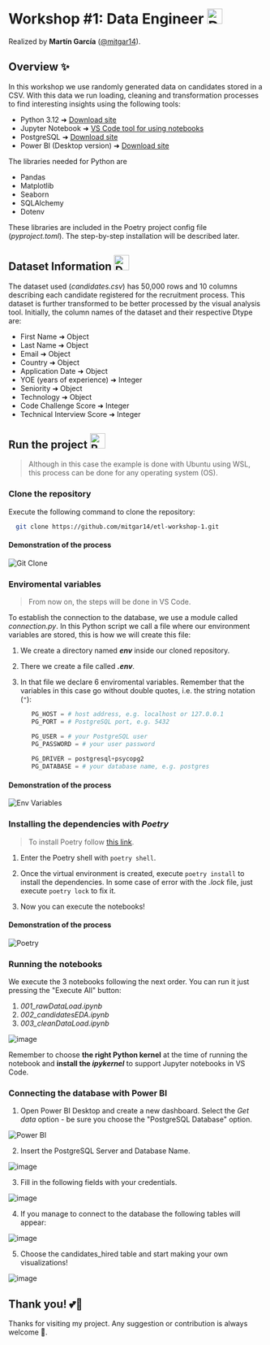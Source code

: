 # Workshop #1: Data Engineer <img src="https://github.com/user-attachments/assets/e50b269a-fd97-4ec3-a1e9-e9629cef94ae" alt="Data Icon" width="30px"/>

Realized by **Martín García** ([@mitgar14](https://github.com/mitgar14)).

## Overview ✨

In this workshop we use randomly generated data on candidates stored in a CSV. With this data we run loading, cleaning and transformation processes to find interesting insights using the following tools:

* Python 3.12 ➜ [Download site](https://www.python.org/downloads/)
* Jupyter Notebook ➜ [VS Code tool for using notebooks](https://youtu.be/ZYat1is07VI?si=BMHUgk7XrJQksTkt)
* PostgreSQL ➜ [Download site](https://www.postgresql.org/download/)
* Power BI (Desktop version) ➜ [Download site](https://www.microsoft.com/es-es/power-platform/products/power-bi/desktop)

The libraries needed for Python are

* Pandas
* Matplotlib
* Seaborn
* SQLAlchemy
* Dotenv

These libraries are included in the Poetry project config file (*pyproject.toml*). The step-by-step installation will be described later.

## Dataset Information <img src="https://github.com/user-attachments/assets/5fa5298c-e359-4ef1-976d-b6132e8bda9a" alt="Dataset" width="30px"/>


The dataset used (*candidates.csv*) has 50,000 rows and 10 columns describing each candidate registered for the recruitment process. 
This dataset is further transformed to be better processed by the visual analysis tool.
Initially, the column names of the dataset and their respective Dtype are:

* First Name ➜ Object
* Last Name ➜ Object
* Email ➜ Object
* Country ➜ Object
* Application Date ➜ Object
* YOE (years of experience) ➜ Integer
* Seniority ➜ Object
* Technology ➜ Object
* Code Challenge Score ➜ Integer
* Technical Interview Score ➜ Integer

## Run the project <img src="https://github.com/user-attachments/assets/99bffef1-2692-4cb8-ba13-d6c8c987c6dd" alt="Running code" width="30px"/>

> Although in this case the example is done with Ubuntu using WSL, this process can be done for any operating system (OS).

### Clone the repository

Execute the following command to clone the repository:

```bash
  git clone https://github.com/mitgar14/etl-workshop-1.git
```

#### Demonstration of the process

![Git Clone](https://github.com/user-attachments/assets/0885fcdd-d4d8-4774-98bc-ac34914d9a94)


### Enviromental variables

> From now on, the steps will be done in VS Code.

To establish the connection to the database, we use a module called *connection.py*. In this Python script we call a file where our environment variables are stored, this is how we will create this file:

1. We create a directory named ***env*** inside our cloned repository.

2. There we create a file called ***.env***.

3. In that file we declare 6 enviromental variables. Remember that the variables in this case go without double quotes, i.e. the string notation (`"`):
   ```python
      PG_HOST = # host address, e.g. localhost or 127.0.0.1
      PG_PORT = # PostgreSQL port, e.g. 5432

      PG_USER = # your PostgreSQL user
      PG_PASSWORD = # your user password
      
      PG_DRIVER = postgresql+psycopg2
      PG_DATABASE = # your database name, e.g. postgres
   ```

#### Demonstration of the process

![Env Variables](https://github.com/user-attachments/assets/9e756e5e-db1a-4953-8d7c-1fa0a92d0500)


### Installing the dependencies with *Poetry*

> To install Poetry follow [this link](https://elcuaderno.notion.site/Poetry-8f7b23a0f9f340318bbba4ef36023d60?pvs=4).


1. Enter the Poetry shell with `poetry shell`.

2. Once the virtual environment is created, execute `poetry install` to install the dependencies. In some case of error with the *.lock* file, just execute `poetry lock` to fix it.

3. Now you can execute the notebooks!

#### Demonstration of the process

![Poetry](https://github.com/user-attachments/assets/3e683921-df9d-4e85-bb3f-c3761a8e3c73)


### Running the notebooks

We execute the 3 notebooks following the next order. You can run it just pressing the "Execute All" button:

   1. *001_rawDataLoad.ipynb*
   2. *002_candidatesEDA.ipynb*
   3. *003_cleanDataLoad.ipynb*

![image](https://github.com/user-attachments/assets/7599de5a-3330-4d1d-ac08-ced17639c320)
  
Remember to choose **the right Python kernel** at the time of running the notebook and **install the *ipykernel*** to support Jupyter notebooks in VS Code.

### Connecting the database with Power BI

1. Open Power BI Desktop and create a new dashboard. Select the *Get data* option - be sure you choose the "PostgreSQL Database" option.

![Power BI](https://github.com/user-attachments/assets/a53ef992-d5b9-468e-b227-94e72179a591)


2. Insert the PostgreSQL Server and Database Name.

![image](https://github.com/user-attachments/assets/ebe02754-44e8-498c-891f-e1a0038d351d)


3. Fill in the following fields with your credentials.

![image](https://github.com/user-attachments/assets/18748b7f-7d5c-4c21-891a-70e77dd21d69)


4. If you manage to connect to the database the following tables will appear:

![image](https://github.com/user-attachments/assets/2b4aa913-5fa3-4dc3-8704-1d56a4354a89)


5. Choose the candidates_hired table and start making your own visualizations!

![image](https://github.com/user-attachments/assets/4cdff11e-215f-4387-8a2f-ab383dbe436d)


## Thank you! 💕🐍

Thanks for visiting my project. Any suggestion or contribution is always welcome 👄.
